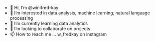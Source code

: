 - 👋 Hi, I’m @winifred-kay
- 👀 I’m interested in data analysis, machine learning, natural language processing
- 🌱 I’m currently learning data analytics
- 💞️ I’m looking to collaborate on projects
- 📫 How to reach me ... w_fredkay on instagram

<!---
winifred-kay/winifred-kay is a ✨ special ✨ repository because its `README.md` (this file) appears on your GitHub profile.
You can click the Preview link to take a look at your changes.
--->
